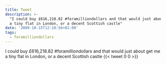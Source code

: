 ```yaml
---
title: Tweet
description: >-
  "I could buy £616,218.82 #foramilliondollars and that would just about get me
  a tiny flat in London, or a decent Scottish castle"
date: '2009-10-15T12:10:56+01:00'
tags:
  - foramilliondollars
---
```

I could buy £616,218.82 #foramilliondollars and that would just about get me a tiny flat in London, or a decent Scottish castle
      {{< tweet 0 0 >}}
    

